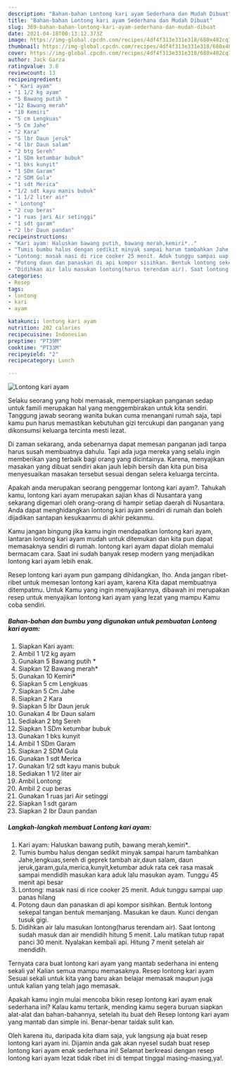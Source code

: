 ```yaml
---
description: "Bahan-bahan Lontong kari ayam Sederhana dan Mudah Dibuat"
title: "Bahan-bahan Lontong kari ayam Sederhana dan Mudah Dibuat"
slug: 369-bahan-bahan-lontong-kari-ayam-sederhana-dan-mudah-dibuat
date: 2021-04-18T00:13:12.373Z
image: https://img-global.cpcdn.com/recipes/4df4f313e331e318/680x482cq70/lontong-kari-ayam-foto-resep-utama.jpg
thumbnail: https://img-global.cpcdn.com/recipes/4df4f313e331e318/680x482cq70/lontong-kari-ayam-foto-resep-utama.jpg
cover: https://img-global.cpcdn.com/recipes/4df4f313e331e318/680x482cq70/lontong-kari-ayam-foto-resep-utama.jpg
author: Jack Garza
ratingvalue: 3.8
reviewcount: 13
recipeingredient:
- " Kari ayam"
- "1 1/2 kg ayam"
- "5 Bawang putih "
- "12 Bawang merah"
- "10 Kemiri"
- "5 cm Lengkuas"
- "5 Cm Jahe"
- "2 Kara"
- "5 lbr Daun jeruk"
- "4 lbr Daun salam"
- "2 btg Sereh"
- "1 SDm ketumbar bubuk"
- "1 bks kunyit"
- "1 SDm Garam"
- "2 SDM Gula"
- "1 sdt Merica"
- "1/2 sdt kayu manis bubuk"
- "1 1/2 liter air"
- " Lontong"
- "2 cup beras"
- "1 ruas jari Air setinggi"
- "1 sdt garam"
- "2 lbr Daun pandan"
recipeinstructions:
- "Kari ayam: Haluskan bawang putih, bawang merah,kemiri*.."
- "Tumis bumbu halus dengan sedikit minyak sampai harum tambahkan Jahe,lengkuas,sereh di geprek tambah air,daun salam, daun jeruk,garam,gula,merica,kunyit,ketumbar aduk rata cek rasa masak sampai mendidih masukan kara aduk lalu masukan ayam. Tunggu 45 menit api besar"
- "Lontong: masak nasi di rice cooker 25 menit. Aduk tunggu sampai uap panas hilang"
- "Potong daun dan panaskan di api kompor sisihkan. Bentuk lontong sekepal tangan bentuk memanjang. Masukan ke daun. Kunci dengan tusuk gigi."
- "Didihkan air lalu masukan lontong(harus terendam air). Saat lontong sudah masuk dan air mendidih hitung 5 menit. Lalu matikan tutup rapat panci 30 menit. Nyalakan kembali api. Hitung 7 menit setelah air mendidih."
categories:
- Resep
tags:
- lontong
- kari
- ayam

katakunci: lontong kari ayam 
nutrition: 202 calories
recipecuisine: Indonesian
preptime: "PT39M"
cooktime: "PT33M"
recipeyield: "2"
recipecategory: Lunch

---
```



![Lontong kari ayam](https://img-global.cpcdn.com/recipes/4df4f313e331e318/680x482cq70/lontong-kari-ayam-foto-resep-utama.jpg)

Selaku seorang yang hobi memasak, mempersiapkan panganan sedap untuk famili merupakan hal yang menggembirakan untuk kita sendiri. Tanggung jawab seorang  wanita bukan cuma menangani rumah saja, tapi kamu pun harus memastikan kebutuhan gizi tercukupi dan panganan yang dikonsumsi keluarga tercinta mesti lezat.

Di zaman  sekarang, anda sebenarnya dapat memesan panganan jadi tanpa harus susah membuatnya dahulu. Tapi ada juga mereka yang selalu ingin memberikan yang terbaik bagi orang yang dicintainya. Karena, menyajikan masakan yang dibuat sendiri akan jauh lebih bersih dan kita pun bisa menyesuaikan masakan tersebut sesuai dengan selera keluarga tercinta. 



Apakah anda merupakan seorang penggemar lontong kari ayam?. Tahukah kamu, lontong kari ayam merupakan sajian khas di Nusantara yang sekarang digemari oleh orang-orang di hampir setiap daerah di Nusantara. Anda dapat menghidangkan lontong kari ayam sendiri di rumah dan boleh dijadikan santapan kesukaanmu di akhir pekanmu.

Kamu jangan bingung jika kamu ingin mendapatkan lontong kari ayam, lantaran lontong kari ayam mudah untuk ditemukan dan kita pun dapat memasaknya sendiri di rumah. lontong kari ayam dapat diolah memalui bermacam cara. Saat ini sudah banyak resep modern yang menjadikan lontong kari ayam lebih enak.

Resep lontong kari ayam pun gampang dihidangkan, lho. Anda jangan ribet-ribet untuk memesan lontong kari ayam, karena Kita dapat membuatnya ditempatmu. Untuk Kamu yang ingin menyajikannya, dibawah ini merupakan resep untuk menyajikan lontong kari ayam yang lezat yang mampu Kamu coba sendiri.

<!--inarticleads1-->

##### Bahan-bahan dan bumbu yang digunakan untuk pembuatan Lontong kari ayam:

1. Siapkan  Kari ayam:
1. Ambil 1 1/2 kg ayam
1. Gunakan 5 Bawang putih *
1. Siapkan 12 Bawang merah*
1. Gunakan 10 Kemiri*
1. Siapkan 5 cm Lengkuas
1. Siapkan 5 Cm Jahe
1. Siapkan 2 Kara
1. Siapkan 5 lbr Daun jeruk
1. Gunakan 4 lbr Daun salam
1. Sediakan 2 btg Sereh
1. Siapkan 1 SDm ketumbar bubuk
1. Gunakan 1 bks kunyit
1. Ambil 1 SDm Garam
1. Siapkan 2 SDM Gula
1. Gunakan 1 sdt Merica
1. Gunakan 1/2 sdt kayu manis bubuk
1. Sediakan 1 1/2 liter air
1. Ambil  Lontong:
1. Ambil 2 cup beras
1. Gunakan 1 ruas jari Air setinggi
1. Siapkan 1 sdt garam
1. Siapkan 2 lbr Daun pandan




<!--inarticleads2-->

##### Langkah-langkah membuat Lontong kari ayam:

1. Kari ayam: Haluskan bawang putih, bawang merah,kemiri*..
1. Tumis bumbu halus dengan sedikit minyak sampai harum tambahkan Jahe,lengkuas,sereh di geprek tambah air,daun salam, daun jeruk,garam,gula,merica,kunyit,ketumbar aduk rata cek rasa masak sampai mendidih masukan kara aduk lalu masukan ayam. Tunggu 45 menit api besar
1. Lontong: masak nasi di rice cooker 25 menit. Aduk tunggu sampai uap panas hilang
1. Potong daun dan panaskan di api kompor sisihkan. Bentuk lontong sekepal tangan bentuk memanjang. Masukan ke daun. Kunci dengan tusuk gigi.
1. Didihkan air lalu masukan lontong(harus terendam air). Saat lontong sudah masuk dan air mendidih hitung 5 menit. Lalu matikan tutup rapat panci 30 menit. Nyalakan kembali api. Hitung 7 menit setelah air mendidih.




Ternyata cara buat lontong kari ayam yang mantab sederhana ini enteng sekali ya! Kalian semua mampu memasaknya. Resep lontong kari ayam Sesuai sekali untuk kita yang baru akan belajar memasak maupun juga untuk kalian yang telah jago memasak.

Apakah kamu ingin mulai mencoba bikin resep lontong kari ayam enak sederhana ini? Kalau kamu tertarik, mending kamu segera buruan siapkan alat-alat dan bahan-bahannya, setelah itu buat deh Resep lontong kari ayam yang mantab dan simple ini. Benar-benar taidak sulit kan. 

Oleh karena itu, daripada kita diam saja, yuk langsung aja buat resep lontong kari ayam ini. Dijamin anda gak akan nyesel sudah buat resep lontong kari ayam enak sederhana ini! Selamat berkreasi dengan resep lontong kari ayam lezat tidak ribet ini di tempat tinggal masing-masing,ya!.

